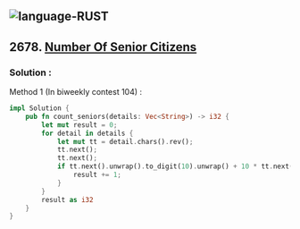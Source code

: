 ![language-RUST](https://img.shields.io/badge/%20-RUST-8d4004?style=for-the-badge&logo=RUST)
---

## 2678. [Number Of Senior Citizens](https://leetcode.com/problems/number-of-senior-citizens)

### Solution :

Method 1 (In biweekly contest 104) :
```rust
impl Solution {
    pub fn count_seniors(details: Vec<String>) -> i32 {
        let mut result = 0;
        for detail in details {
            let mut tt = detail.chars().rev();
            tt.next();
            tt.next();
            if tt.next().unwrap().to_digit(10).unwrap() + 10 * tt.next().unwrap().to_digit(10).unwrap() > 60 {
                result += 1;
            }
        }
        result as i32
    }
}
```
